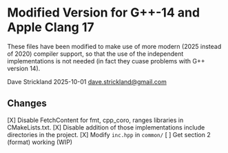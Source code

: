 # Modified Version for G++-14 and Apple Clang 17

These files have been modified to make use of more modern (2025 instead of 2020)
compiler support, so that the use of the independent implementations is not
needed (in fact they cuase problems with G++ version 14).

Dave Strickland 2025-10-01 <dave.strickland@gmail.com>

## Changes

[X] Disable FetchContent for fmt, cpp_coro, ranges libraries in CMakeLists.txt.
[X] Disable addition of those implementations include directories in the project.
[X] Modify `inc.hpp` in `common/`
[ ] Get section 2 (format) working (WIP)